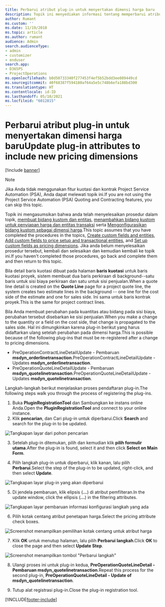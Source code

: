 ```yaml
---
title: Perbarui atribut plug-in untuk menyertakan dimensi harga baru
description: Topik ini menyediakan informasi tentang memperbarui atribut plug-in untuk dimensi harga.
author: Rumant
ms.custom: ''
ms.date: 11/19/2018
ms.topic: article
ms.author: rumant
audience: Admin
search.audienceType:
- admin
- customizer
- enduser
search.app:
- D365PS
- ProjectOperations
ms.openlocfilehash: b0d50733340f277453f4ef5b52bdd3ee089449cd
ms.sourcegitcommit: 40f68387f594180af64a5e5c748b6efa188bd300
ms.translationtype: HT
ms.contentlocale: id-ID
ms.lasthandoff: 05/10/2021
ms.locfileid: "6012815"
---
```

# <a name="update-plug-in-attributes-to-include-new-pricing-dimensions"></a><span data-ttu-id="e4852-103">Perbarui atribut plug-in untuk menyertakan dimensi harga baru</span><span class="sxs-lookup"><span data-stu-id="e4852-103">Update plug-in attributes to include new pricing dimensions</span></span>

[!include [banner](../includes/psa-now-project-operations.md)]

> [!NOTE]
> <span data-ttu-id="e4852-104">Jika Anda tidak menggunakan fitur kuotasi dan kontrak Project Service Automation (PSA), Anda dapat melewati topik ini.</span><span class="sxs-lookup"><span data-stu-id="e4852-104">If you are not using the Project Service Automation (PSA) Quoting and Contracting features, you can skip this topic.</span></span>

<span data-ttu-id="e4852-105">Topik ini mengasumsikan bahwa anda telah menyelesaikan prosedur dalam topik, [membuat bidang kustom dan entitas](create-custom-fields-entities.md), [menambahkan bidang kustom untuk penyiapan harga dan entitas transaksi](field-references.md) serta [Mengonfigurasikan bidang kustom sebagai dimensi harga](set-up-pricing-dimensions.md).</span><span class="sxs-lookup"><span data-stu-id="e4852-105">This topic assumes that you have completed the procedures in the topics, [Create custom fields and entities](create-custom-fields-entities.md), [Add custom fields to price setup and transactional entities](field-references.md), and [Set up custom fields as pricing dimensions](set-up-pricing-dimensions.md).</span></span> <span data-ttu-id="e4852-106">Jika anda belum menyelesaikan prosedur tersebut, kembali dan selesaikan dan kemudian kembali ke topik ini.</span><span class="sxs-lookup"><span data-stu-id="e4852-106">If you haven't completed those procedures, go back and complete them and then return to this topic.</span></span>

<span data-ttu-id="e4852-107">Bila detail baris kuotasi dibuat pada halaman **baris kuotasi** untuk baris kuotasi proyek, sistem membuat dua baris perkiraan di background--satu baris untuk sisi biaya perkiraan dan satu untuk sisi penjualan.</span><span class="sxs-lookup"><span data-stu-id="e4852-107">When a quote line detail is created on the **Quote Line** page for a project quote line, the system creates two estimate lines in the background -- one line for the cost side of the estimate and one for sales side.</span></span> <span data-ttu-id="e4852-108">Ini sama untuk baris kontrak proyek.</span><span class="sxs-lookup"><span data-stu-id="e4852-108">This is the same  for project contract lines.</span></span>

<span data-ttu-id="e4852-109">Bila Anda membuat perubahan pada kuantitas atau bidang pada sisi biaya, perubahan tersebut disebarkan ke sisi penjualan.</span><span class="sxs-lookup"><span data-stu-id="e4852-109">When you make a change to the quantity or a field on the cost side, that change is propagated to the sales side.</span></span> <span data-ttu-id="e4852-110">Hal ini dimungkinkan karena plug-in berikut yang harus didaftarkan ulang setelah perubahan pada dimensi harga.</span><span class="sxs-lookup"><span data-stu-id="e4852-110">This is possible because of the following plug-ins that must be re-registered after a change to pricing dimensions.</span></span>

- <span data-ttu-id="e4852-111">PreOperationContractLineDetailUpdate - Pembaruan **msdyn_orderlinetransaction**.</span><span class="sxs-lookup"><span data-stu-id="e4852-111">PreOperationContractLineDetailUpdate - Updates **msdyn_orderlinetransaction**.</span></span>
- <span data-ttu-id="e4852-112">PreOperationQuoteLineDetailUpdate - Pembaruan **msdyn_quotelinetransaction**.</span><span class="sxs-lookup"><span data-stu-id="e4852-112">PreOperationQuoteLineDetailUpdate - Updates **msdyn_quotelinetransaction**.</span></span>

<span data-ttu-id="e4852-113">Langkah-langkah berikut menjelaskan proses pendaftaran plug-in.</span><span class="sxs-lookup"><span data-stu-id="e4852-113">The following steps walk you through the process of registering the plug-ins.</span></span>

1. <span data-ttu-id="e4852-114">Buka **PluginRegistrationTool** dan Sambungkan ke instans online Anda.</span><span class="sxs-lookup"><span data-stu-id="e4852-114">Open the **PluginRegistrationTool** and connect to your online instance.</span></span>
2. <span data-ttu-id="e4852-115">Klik **pencarian**, dan Cari plug-in untuk diperbarui.</span><span class="sxs-lookup"><span data-stu-id="e4852-115">Click **Search** and search for the plug-in to be updated.</span></span>

 ![Tangkapan layar dari pohon pencarian](media/PRT-1.png)

3. <span data-ttu-id="e4852-117">Setelah plug-in ditemukan, pilih dan kemudian klik **pilih formulir utama**.</span><span class="sxs-lookup"><span data-stu-id="e4852-117">After the plug-in is found, select it and then click **Select on Main Form**.</span></span>

4. <span data-ttu-id="e4852-118">Pilih langkah plug-in untuk diperbarui, klik kanan, lalu pilih **Perbarui**.</span><span class="sxs-lookup"><span data-stu-id="e4852-118">Select the step of the plug-in to be updated, right-click, and then select **Update**.</span></span>

 ![Tangkapan layar plug-in yang akan diperbarui](media/PRT-2.png)
 
5. <span data-ttu-id="e4852-120">Di jendela pembaruan, klik elipsis (**...**) di atribut pemfilteran.</span><span class="sxs-lookup"><span data-stu-id="e4852-120">In the update window, click the ellipsis (**...**) in the filtering attributes.</span></span>

 ![Tangkapan layar pembaruan informasi konfigurasi langkah yang ada](media/PRT-3.png)
 
6. <span data-ttu-id="e4852-122">Pilih kotak centang atribut penetapan harga.</span><span class="sxs-lookup"><span data-stu-id="e4852-122">Select the pricing attribute check boxes.</span></span>

 ![Screenshot menampilkan pemilihan kotak centang untuk atribut harga](media/PRT-4.png)

7. <span data-ttu-id="e4852-124">Klik **OK** untuk menutup halaman, lalu pilih **Perbarui langkah**.</span><span class="sxs-lookup"><span data-stu-id="e4852-124">Click **OK** to close the page and then select **Update Step**.</span></span>

 ![Screenshot menampilkan tombol "Perbarui langkah"](media/PRT-5.png)
 
8. <span data-ttu-id="e4852-126">Ulangi proses ini untuk plug-in kedua, **PreOperationQuoteLineDetail - Pembaruan msdyn_quotelinetransaction**.</span><span class="sxs-lookup"><span data-stu-id="e4852-126">Repeat this process for the second plug-in, **PreOperationQuoteLineDetail - Update of msdyn_quotelinetransaction**.</span></span>

9. <span data-ttu-id="e4852-127">Tutup alat registrasi plug-in.</span><span class="sxs-lookup"><span data-stu-id="e4852-127">Close the plug-in registration tool.</span></span>



[!INCLUDE[footer-include](../includes/footer-banner.md)]